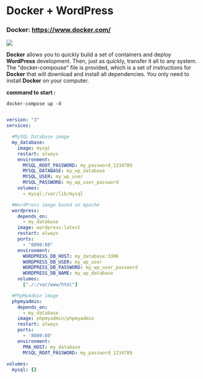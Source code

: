 # Docker + WordPress
### Docker: https://www.docker.com/

<img src="https://i.ibb.co/d4vyrRm/docker-bg.png">

__Docker__ allows you to quickly build a set of containers and deploy __WordPress__ development. Then, just as quickly, transfer it all to any system. The "docker-compouse" file is provided, which is a set of instructions for __Docker__ that will download and install all dependencies. You only need to install __Docker__ on your computer.

__command to  start :__

```git 
docker-compose up -d
```

```yaml

version: "3"
services:

  #MySQL Database image
  my_database:
    image: mysql
    restart: always
    environment:
      MYSQL_ROOT_PASSWORD: my_password_1234789
      MYSQL_DATABASE: my_wp_database
      MYSQL_USER: my_wp_user
      MYSQL_PASSWORD: my_wp_user_password
    volumes:
      - mysql:/var/lib/mysql

  #WordPress image based on Apache
  wordpress:
    depends_on:
      - my_database
    image: wordpress:latest
    restart: always
    ports:
      - "8000:80"
    environment:
      WORDPRESS_DB_HOST: my_database:3306
      WORDPRESS_DB_USER: my_wp_user
      WORDPRESS_DB_PASSWORD: my_wp_user_password
      WORDPRESS_DB_NAME: my_wp_database
    volumes:
      ["./:/var/www/html"]

  #PhpMyAdmin image
  phpmyadmin:
    depends_on:
      - my_database
    image: phpmyadmin/phpmyadmin
    restart: always
    ports:
      - '8080:80'
    environment:
      PMA_HOST: my_database
      MYSQL_ROOT_PASSWORD: my_password_1234789
      
volumes:
  mysql: {}


```


